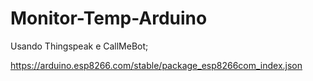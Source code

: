 # Monitor-Temp-Arduino

Usando Thingspeak e CallMeBot;

https://arduino.esp8266.com/stable/package_esp8266com_index.json
